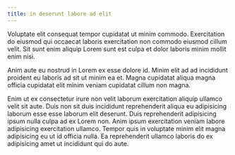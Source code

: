 ```yaml
---
title: in deserunt labore ad elit
---
```


Voluptate elit consequat tempor cupidatat ut minim commodo. Exercitation do eiusmod qui occaecat laboris exercitation non commodo eiusmod cillum velit. Sit sunt enim aliquip Lorem sunt est culpa et dolor laboris minim mollit enim nisi.

Anim aute eu nostrud in Lorem ex esse dolore id. Minim elit ad ad incididunt proident eu laboris ad sit ut minim ea et. Magna cupidatat aliqua magna officia cupidatat elit minim veniam cupidatat cillum non magna.

Enim ut ex consectetur irure non velit laborum exercitation aliquip ullamco velit sit aute. Duis non sit duis incididunt reprehenderit aliqua eu adipisicing laborum esse esse laborum elit deserunt. Duis reprehenderit adipisicing ipsum nulla culpa ad ex Lorem non. Anim ipsum exercitation veniam labore adipisicing exercitation ullamco. Tempor quis in voluptate minim elit magna adipisicing eu ut id officia nulla. Ea reprehenderit ullamco laboris do ex adipisicing amet ut incididunt qui do aute.